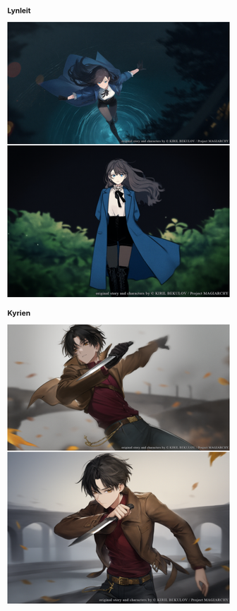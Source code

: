 ### Lynleit

![Lynleit concept 1](img/gallery/char-lynleit-1.png)
![Lynleit concept 2](img/gallery/char-lynleit-2.png)

### Kyrien

![Kyrien concept 1](img/gallery/char-kyrien-1.png)
![Kyrien concept 2](img/gallery/char-kyrien-2.png)